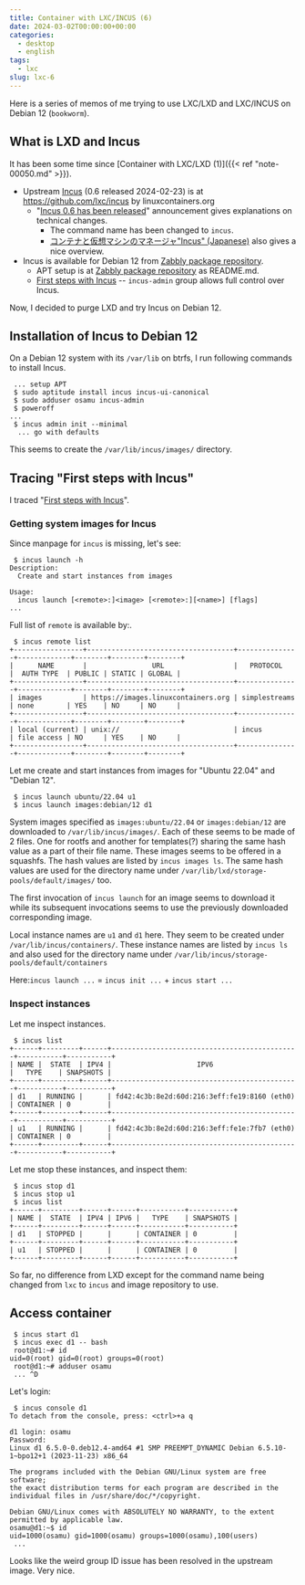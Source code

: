 ```yaml
---
title: Container with LXC/INCUS (6)
date: 2024-03-02T00:00:00+00:00
categories:
  - desktop
  - english
tags:
  - lxc
slug: lxc-6
---
```


Here is a series of memos of me trying to use LXC/LXD and LXC/INCUS on Debian 12 (`bookworm`).

## What is LXD and Incus

It has been some time since [Container with LXC/LXD (1)]({{< ref "note-00050.md" >}}).
* Upstream [Incus](https://linuxcontainers.org/incus/) (0.6 released 2024-02-23) is at https://github.com/lxc/incus by linuxcontainers.org
  * "[Incus 0.6 has been released](https://discuss.linuxcontainers.org/t/incus-0-6-has-been-released/19134)" announcement gives explanations on technical changes.
    * The command name has been changed to `incus`.
    * [コンテナと仮想マシンのマネージャ"Incus" (Japanese)](https://gihyo.jp/article/2024/01/linux_containers-0055) also gives a nice overview.
* Incus is available for Debian 12 from [Zabbly package repository](https://github.com/zabbly/incus).
  * APT setup is at [Zabbly package repository](https://github.com/zabbly/incus) as README.md.
  * [First steps with Incus](https://linuxcontainers.org/incus/docs/main/tutorial/first_steps/) -- `incus-admin` group allows full control over Incus.

Now, I decided to purge LXD and try Incus on Debian 12.

## Installation of Incus to Debian 12

On a Debian 12 system with its `/var/lib` on btrfs, I run following commands to
install Incus.

```console
 ... setup APT
 $ sudo aptitude install incus incus-ui-canonical
 $ sudo adduser osamu incus-admin
 $ poweroff
...
 $ incus admin init --minimal
  ... go with defaults
```

This seems to create the `/var/lib/incus/images/` directory.

## Tracing "First steps with Incus"

I traced
"[First steps with Incus](https://linuxcontainers.org/incus/docs/main/tutorial/first_steps/)".

### Getting system images for Incus

Since manpage for `incus` is missing, let's see:

```console
 $ incus launch -h
Description:
  Create and start instances from images

Usage:
  incus launch [<remote>:]<image> [<remote>:][<name>] [flags]
...
```

Full list of `remote` is available by:.

```console
 $ incus remote list
+-----------------+------------------------------------+---------------+-------------+--------+--------+--------+
|      NAME       |                URL                 |   PROTOCOL    |  AUTH TYPE  | PUBLIC | STATIC | GLOBAL |
+-----------------+------------------------------------+---------------+-------------+--------+--------+--------+
| images          | https://images.linuxcontainers.org | simplestreams | none        | YES    | NO     | NO     |
+-----------------+------------------------------------+---------------+-------------+--------+--------+--------+
| local (current) | unix://                            | incus         | file access | NO     | YES    | NO     |
+-----------------+------------------------------------+---------------+-------------+--------+--------+--------+
```

Let me create and start instances from images for "Ubuntu 22.04" and "Debian 12".

```console
 $ incus launch ubuntu/22.04 u1
 $ incus launch images:debian/12 d1
```

System images specified as `images:ubuntu/22.04` or `images:debian/12` are downloaded
to `/var/lib/incus/images/`.  Each of these seems to be made of 2 files.  One for
rootfs and another for templates(?) sharing the same hash value as a part of
their file name. These images seems to be offered in a squashfs. The hash
values are listed by `incus images ls`.  The same hash values are used for the
directory name under `/var/lib/lxd/storage-pools/default/images/` too.

The first invocation of `incus launch` for an image seems to download it while
its subsequent invocations seems to use the previously downloaded corresponding
image.

Local instance names are `u1` and `d1` here.   They seem to be
created under `/var/lib/incus/containers/`.  These instance names are listed by
`incus ls` and also used for the directory name under
`/var/lib/incus/storage-pools/default/containers`

Here:`incus launch ...` = `incus init ...` + `incus start ...`

### Inspect instances

Let me inspect instances.

```console
 $ incus list
+------+---------+------+----------------------------------------------+-----------+-----------+
| NAME |  STATE  | IPV4 |                     IPV6                     |   TYPE    | SNAPSHOTS |
+------+---------+------+----------------------------------------------+-----------+-----------+
| d1   | RUNNING |      | fd42:4c3b:8e2d:60d:216:3eff:fe19:8160 (eth0) | CONTAINER | 0         |
+------+---------+------+----------------------------------------------+-----------+-----------+
| u1   | RUNNING |      | fd42:4c3b:8e2d:60d:216:3eff:fe1e:7fb7 (eth0) | CONTAINER | 0         |
+------+---------+------+----------------------------------------------+-----------+-----------+
```
Let me stop these instances, and inspect them:

```console
 $ incus stop d1
 $ incus stop u1
 $ incus list
+------+---------+------+------+-----------+-----------+
| NAME |  STATE  | IPV4 | IPV6 |   TYPE    | SNAPSHOTS |
+------+---------+------+------+-----------+-----------+
| d1   | STOPPED |      |      | CONTAINER | 0         |
+------+---------+------+------+-----------+-----------+
| u1   | STOPPED |      |      | CONTAINER | 0         |
+------+---------+------+------+-----------+-----------+

```

So far, no difference from LXD except for the command name being changed from
`lxc` to `incus` and image repository to use.

## Access container


```console
 $ incus start d1
 $ incus exec d1 -- bash
 root@d1:~# id
uid=0(root) gid=0(root) groups=0(root)
 root@d1:~# adduser osamu
 ... ^D
```

Let's login:

```console
 $ incus console d1
To detach from the console, press: <ctrl>+a q

d1 login: osamu
Password: 
Linux d1 6.5.0-0.deb12.4-amd64 #1 SMP PREEMPT_DYNAMIC Debian 6.5.10-1~bpo12+1 (2023-11-23) x86_64

The programs included with the Debian GNU/Linux system are free software;
the exact distribution terms for each program are described in the
individual files in /usr/share/doc/*/copyright.

Debian GNU/Linux comes with ABSOLUTELY NO WARRANTY, to the extent
permitted by applicable law.
osamu@d1:~$ id
uid=1000(osamu) gid=1000(osamu) groups=1000(osamu),100(users)
 ...
```

Looks like the weird group ID issue has been resolved in the upstream image.  Very nice.

<!-- vim: set sw=4 sts=4 ai si et tw=79 ft=markdown: -->
